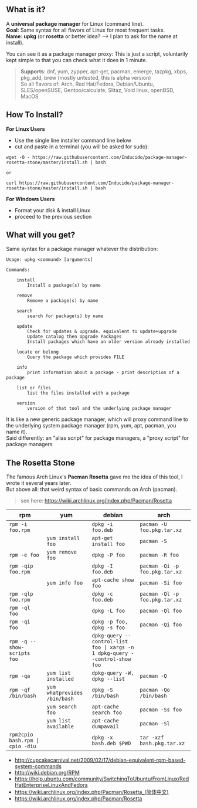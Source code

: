 
## What is it? 

A **universal package manager** for Linux (command line).  
**Goal**: Same syntax for all flavors of Linux for most frequent tasks.    
**Name**: **upkg**  (or **rosetta** or better idea?  --> I plan to ask for the name at install).  

You can see it as a package manager proxy: This is just a script, voluntarily kept simple to that you can check what it does in 1 minute.

> **Supports**:  dnf, yum, zypper, apt-get, pacman, emerge, tazpkg, xbps, pkg_add, brew (mostly untested, this is alpha version)    
> So all flavors of: Arch, Red Hat/Fedora, Debian/Ubuntu, SLES/openSUSE, Gentoo/calculate, Slitaz, Void linux, openBSD, MacOS

## How To Install?

**For Linux Users**
- Use the single line installer command line below
- cut and paste in a terminal (you will be asked for sudo):

```
wget -O - https://raw.githubusercontent.com/Inducido/package-manager-rosetta-stone/master/install.sh | bash

or

curl https://raw.githubusercontent.com/Inducido/package-manager-rosetta-stone/master/install.sh | bash

```	

**For Windows Users**
- Format your disk & install Linux
- proceed to the previous section 

## What will you get?

Same syntax for a package manager whatever the distribution:

```
Usage: upkg <command> [arguments]

Commands:

	install
		Install a package(s) by name

	remove
		Remove a package(s) by name

	search
		search for package(s) by name

	update
		Check for updates & upgrade. equivalent to update+upgrade   
		Update catalog then Upgrade Packages    
		Install packages which have an older version already installed

	locate or belong
		Query the package which provides FILE

	info
		print information about a package - print description of a package
		
	list or files 
		list the files installed with a package

	version
		version of that tool and the underlying package manager

```
It is like a new generic package manager, which will proxy command line to the underlying system package manager (rpm, yum, apt, pacman, you name it).   
Said differently: an "alias script" for package managers, a "proxy script" for package managers


## The Rosetta Stone

The famous Arch Linux's **Pacman Rosetta** gave me the idea of this tool, I wrote it several years later.  
But above all: that weird syntax of basic commands on Arch (pacman).

> see here: https://wiki.archlinux.org/index.php/Pacman/Rosetta


| rpm                   | yum                           | debian                        | arch                              |
|-----------------------|-------------------------------|-------------------------------|-----------------------------------|
| `rpm -i foo.rpm`      |                               | `dpkg -i foo.deb`             | `pacman -U foo.pkg.tar.xz`        |
|                       | `yum install foo`             | `apt-get install foo`         | `pacman -S`                       |
| `rpm -e foo`          | `yum remove foo`              | `dpkg -P foo`                 | `pacman -R foo`                   |
| `rpm -qip foo.rpm`    |                               | `dpkg -I foo.deb`             | `pacman -Qi -p foo.pkg.tar.xz`    |
|                       | `yum info foo`                | `apt-cache show foo`          | `pacman -Si foo`                  |
| `rpm -qlp foo.rpm`    |                               | `dpkg -c foo.deb`             | `pacman -Ql -p foo.pkg.tar.xz`    |
| `rpm -ql foo`         |                               | `dpkg -L foo`                 | `pacman -Ql foo`                  |
| `rpm -qi foo`         |                               | `dpkg -p foo, dpkg -s foo`    | `pacman -Qi foo`                  |
| `rpm -q --show-scripts foo` |                         | `dpkg-query --control-list foo \| xargs -n 1 dpkg-query --control-show foo` |                        |
| `rpm -qa`             | `yum list installed`          | `dpkg-query -W, dpkg --list`  | `pacman -Q`                       |
| `rpm -qf /bin/bash`   | `yum whatprovides /bin/bash`  | `dpkg -S /bin/bash`           | `pacman -Qo /bin/bash`            |
|                       | `yum search foo`              | `apt-cache search foo`        | `pacman -Ss foo`                  |
|                       | `yum list available`          | `apt-cache dumpavail`         | `pacman -Sl`                      |
| `rpm2cpio bash.rpm \| cpio -diu` |                     | `dpkg -x bash.deb $PWD`       | `tar -xzf bash.pkg.tar.xz`        |

* http://cupcakecarnival.net/2009/02/17/debian-equivalent-rpm-based-system-commands
* http://wiki.debian.org/RPM
* https://help.ubuntu.com/community/SwitchingToUbuntu/FromLinux/RedHatEnterpriseLinuxAndFedora
* https://wiki.archlinux.org/index.php/Pacman/Rosetta_(简体中文)
* https://wiki.archlinux.org/index.php/Pacman/Rosetta
